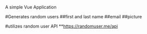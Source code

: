 A simple Vue Application

#Generates random users 
  ##first and last name
  ##email
  ##picture


  #utilizes random user API
  **https://randomuser.me/api